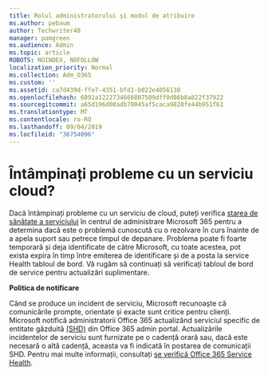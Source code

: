 ```yaml
---
title: Rolul administratorului și modul de atribuire
ms.author: pebaum
author: Techwriter40
manager: pamgreen
ms.audience: Admin
ms.topic: article
ROBOTS: NOINDEX, NOFOLLOW
localization_priority: Normal
ms.collection: Adm_O365
ms.custom: ''
ms.assetid: ca7d439d-ffe7-4351-bfd1-b022e4056138
ms.openlocfilehash: 6092a1222734666807509dff0d86b8a822f37922
ms.sourcegitcommit: a65d196d00adb70045af5caca9828fe44b951f61
ms.translationtype: MT
ms.contentlocale: ro-RO
ms.lasthandoff: 09/04/2019
ms.locfileid: "36754096"
---
```

# <a name="experiencing-problems-with-a-cloud-service"></a>Întâmpinați probleme cu un serviciu cloud?

Dacă întâmpinați probleme cu un serviciu de cloud, puteți verifica [starea de sănătate a serviciului](https://admin.microsoft.com/AdminPortal/Home#/servicehealth) în centrul de administrare Microsoft 365 pentru a determina dacă este o problemă cunoscută cu o rezolvare în curs înainte de a apela suport sau petrece timpul de depanare. Problema poate fi foarte temporară și deja identificate de către Microsoft, cu toate acestea, pot exista expira în timp între emiterea de identificare și de a posta la service Health tabloul de bord. Vă rugăm să continuați să verificați tabloul de bord de service pentru actualizări suplimentare.

**Politica de notificare**

Când se produce un incident de serviciu, Microsoft recunoaște că comunicările prompte, orientate și exacte sunt critice pentru clienți. Microsoft notifică administratorii Office 365 actualizând serviciul specific de entitate găzduită [(SHD)](https://admin.microsoft.com/AdminPortal/Home#/servicehealth) din Office 365 admin portal. Actualizările incidentelor de serviciu sunt furnizate pe o cadență orară sau, dacă este necesară o altă cadență, aceasta va fi indicată în postarea de comunicații SHD. Pentru mai multe informații, consultați [se verifică Office 365 Service Health](https://docs.microsoft.com/office365/enterprise/view-service-health).

